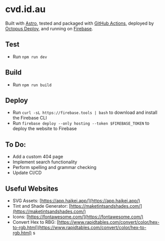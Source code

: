 # cvd.id.au

Built with [Astro](https://astro.build/), tested and packaged with [GitHub Actions](https://github.com/features/actions), deployed by [Octopus Deploy](https://octopus.com/), and running on [Firebase](https://firebase.google.com/).

## Test

- Run `npm run dev`

## Build

- Run `npm run build`

## Deploy

- Run `curl -sL https://firebase.tools | bash` to download and install the Firebase CLI
- Run `firebase deploy --only hosting --token $FIREBASE_TOKEN` to deploy the website to Firebase

## To Do:

- Add a custom 404 page
- Implement search functionality
- Perform spelling and grammar checking
- Update CI/CD

## Useful Websites

- SVG Assets: [https://app.haikei.app/](https://app.haikei.app/)
- Tint and Shade Generator: [https://maketintsandshades.com/](https://maketintsandshades.com/)
- Icons: [https://fontawesome.com/](https://fontawesome.com/)
- Convert Hex to RBG: [https://www.rapidtables.com/convert/color/hex-to-rgb.html](https://www.rapidtables.com/convert/color/hex-to-rgb.html)
s
